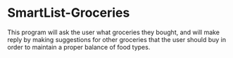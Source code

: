 # SmartList-Groceries
This program will ask the user what groceries they bought, and will make reply by making suggestions for other groceries that the user should buy in order to maintain a proper balance of food types.
